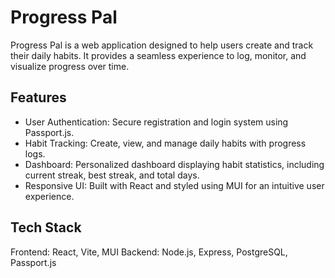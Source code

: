 # Progress Pal

Progress Pal is a web application designed to help users create and track their daily habits. It provides a seamless experience to log, monitor, and visualize progress over time.

## Features
+ User Authentication: Secure registration and login system using Passport.js.
+ Habit Tracking: Create, view, and manage daily habits with progress logs.
+ Dashboard: Personalized dashboard displaying habit statistics, including current streak, best streak, and total days.
+ Responsive UI: Built with React and styled using MUI for an intuitive user experience.

## Tech Stack
Frontend: React, Vite, MUI
Backend: Node.js, Express, PostgreSQL, Passport.js
